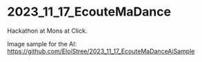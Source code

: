 # 2023_11_17_EcouteMaDance
Hackathon at Mons at Click.


Image sample for the AI:  
https://github.com/EloiStree/2023_11_17_EcouteMaDanceAiSample  

